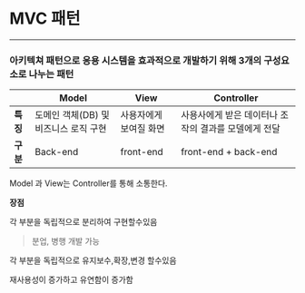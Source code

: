 # MVC 패턴

---



### 아키텍쳐 패턴으로 응용 시스템을 효과적으로 개발하기 위해 3개의 구성요소로 나누는 패턴



|          | Model                                 | View                   | Controller                                           |
| -------- | ------------------------------------- | ---------------------- | ---------------------------------------------------- |
| **특징** | 도메인 객체(DB) 및 비즈니스 로직 구현 | 사용자에게 보여질 화면 | 사용사에게 받은 데이터나 조작의 결과를 모델에게 전달 |
| **구분** | Back-end                              | front-end              | front-end + back-end                                 |

Model 과 View는 Controller를 통해 소통한다.



**장점**

각 부분을 독립적으로 분리하여 구현할수있음

> 분업, 병행 개발 가능

각 부분을 독립적으로 유지보수,확장,변경 할수있음

재사용성이 증가하고 유연함이 증가함